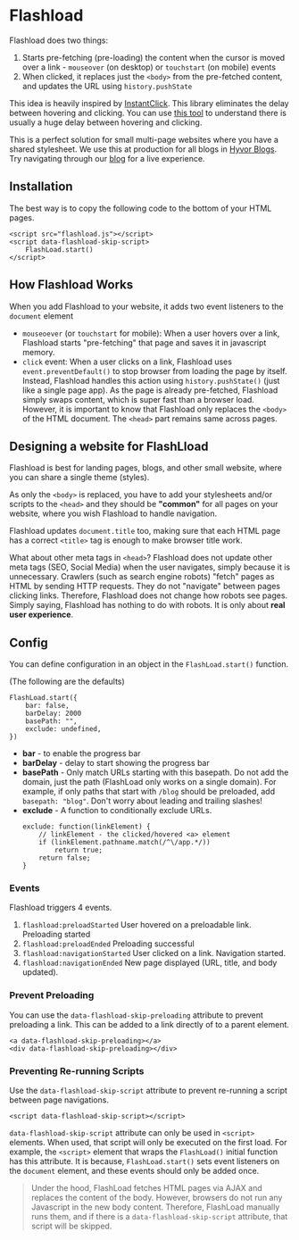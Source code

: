 # Flashload

Flashload does two things:

1. Starts pre-fetching (pre-loading) the content when the cursor is moved over a link - `mouseover` (on desktop) or `touchstart` (on mobile) events
2. When clicked, it replaces just the `<body>` from the pre-fetched content, and updates the URL using `history.pushState`

This idea is heavily inspired by [InstantClick](http://instantclick.io). This library eliminates the delay between hovering and clicking. You can use [this tool](http://instantclick.io/click-test) to understand there is usually a huge delay between hovering and clicking.

This is a perfect solution for small multi-page websites where you have a shared stylesheet. We use this at production for all blogs in [Hyvor Blogs](https://blogs.hyvor.com). Try navigating through our [blog](https://blogs.hyvor.com/blog) for a live experience.

## Installation

The best way is to copy the following code to the bottom of your HTML pages.
```
<script src="flashload.js"></script>
<script data-flashload-skip-script>
    FlashLoad.start()
</script>
```

## How Flashload Works

When you add Flashload to your website, it adds two event listeners to the `document` element

* `mouseoever` (or `touchstart` for mobile): When a user hovers over a link, Flashload starts "pre-fetching" that page and saves it in javascript memory.
* `click` event: When a user clicks on a link, Flashload uses `event.preventDefault()` to stop browser from loading the page by itself. Instead, Flashload handles this action using `history.pushState()` (just like a single page app). As the page is already pre-fetched, Flashload simply swaps content, which is super fast than a browser load. However, it is important to know that Flashload only replaces the `<body>` of the HTML document. The `<head>` part remains same across pages.

## Designing a website for FlashLload

Flashload is best for landing pages, blogs, and other small website, where you can share a single theme (styles).

As only the `<body>` is replaced, you have to add your stylesheets and/or scripts to the `<head>` and they should be **"common"** for all pages on your website, where you wish Flashload to handle navigation.

Flashload updates `document.title` too, making sure that each HTML page has a correct `<title>` tag is enough to make browser title work.

What about other meta tags in `<head>`? Flashload does not update other meta tags (SEO, Social Media) when the user navigates, simply because it is unnecessary. Crawlers (such as search engine robots) "fetch" pages as HTML by sending HTTP requests. They do not "navigate" between pages clicking links. Therefore, Flashload does not change how robots see pages. Simply saying, Flashload has nothing to do with robots. It is only about **real user experience**.

## Config

You can define configuration in an object in the `FlashLoad.start()` function.

(The following are the defaults)
```
FlashLoad.start({
    bar: false,
    barDelay: 2000
    basePath: "",
    exclude: undefined,
})
```

* **bar** - to enable the progress bar
* **barDelay** - delay to start showing the progress bar
* **basePath** - Only match URLs starting with this basepath. Do not add the domain, just the path (FlashLoad only works on a single domain). For example, if only paths that start with `/blog` should be preloaded, add `basepath: "blog"`. Don't worry about leading and trailing slashes!
* **exclude** - A function to conditionally exclude URLs.
    ```
    exclude: function(linkElement) {
        // linkElement - the clicked/hovered <a> element
        if (linkElement.pathname.match(/^\/app.*/))
            return true;
        return false;
    }
    ```
### Events
Flashload triggers 4 events.

1. `flashload:preloadStarted`
    User hovered on a preloadable link. Preloading started
2. `flashload:preloadEnded`
    Preloading successful
3. `flashload:navigationStarted`
    User clicked on a link. Navigation started.
4. `flashload:navigationEnded`
    New page displayed (URL, title, and body updated).


### Prevent Preloading

You can use the `data-flashload-skip-preloading` attribute to prevent preloading a link. This can be added to a link directly of to a parent element.

```
<a data-flashload-skip-preloading></a>
<div data-flashload-skip-preloading></div>
```

### Preventing Re-running Scripts

Use the `data-flashload-skip-script` attribute to prevent re-running a script between page navigations.

```
<script data-flashload-skip-script></script>
```

`data-flashload-skip-script` attribute can only be used in `<script>` elements. When used, that script will only be executed on the first load. For example, the `<script>` element that wraps the `FlashLoad()` initial function has this attribute. It is because, `FlashLoad.start()` sets event listeners on the `document` element, and these events should only be added once.

> Under the hood, FlashLoad fetches HTML pages via AJAX and replaces the content of the body. However, browsers do not run any Javascript in the new body content. Therefore, FlashLoad manually runs them, and if there is a `data-flashload-skip-script` attribute, that script will be skipped.